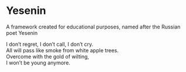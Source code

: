 # Yesenin
A framework created for educational purposes, named after the Russian poet Yesenin

I don’t regret, I don’t call, I don’t cry.  
All will pass like smoke from white apple trees.  
Overcome with the gold of wilting,  
I won’t be young anymore.  
